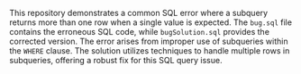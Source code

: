 This repository demonstrates a common SQL error where a subquery returns more than one row when a single value is expected. The `bug.sql` file contains the erroneous SQL code, while `bugSolution.sql` provides the corrected version. The error arises from improper use of subqueries within the `WHERE` clause.  The solution utilizes techniques to handle multiple rows in subqueries, offering a robust fix for this SQL query issue.